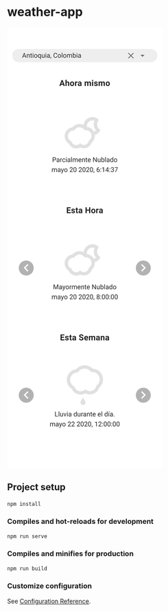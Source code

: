 # weather-app


![example weather app](https://raw.githubusercontent.com/YeisonTapia/keybe-front/master/capture.png)


## Project setup
```
npm install
```

### Compiles and hot-reloads for development
```
npm run serve
```

### Compiles and minifies for production
```
npm run build
```

### Customize configuration
See [Configuration Reference](https://cli.vuejs.org/config/).


